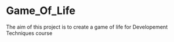 # Game_Of_Life

The aim of this project is to create a game of life for Developement Techniques course 
